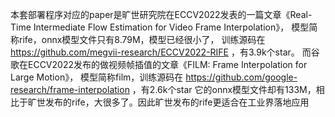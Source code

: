 本套部署程序对应的paper是旷世研究院在ECCV2022发表的一篇文章《Real-Time Intermediate Flow Estimation for Video Frame Interpolation》，
模型简称rife，onnx模型文件只有8.79M，模型已经很小了，
训练源码在 https://github.com/megvii-research/ECCV2022-RIFE ，有3.9k个star。
而谷歌在ECCV2022发布的做视频帧插值的文章《FILM: Frame Interpolation for Large Motion》，
模型简称film，训练源码在 https://github.com/google-research/frame-interpolation ，有2.6k个star
它的onnx模型文件却有133M，相比于旷世发布的rife，大很多了。因此旷世发布的rife更适合在工业界落地应用
